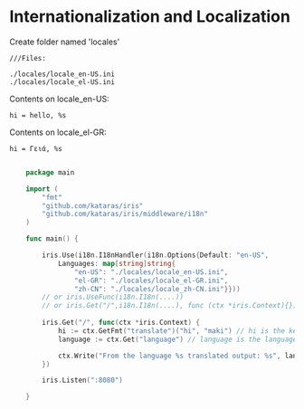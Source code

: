 # Internationalization and Localization

Create folder named 'locales'
```
///Files: 

./locales/locale_en-US.ini 
./locales/locale_el-US.ini 
```
Contents on locale_en-US:
``` 
hi = hello, %s
``` 
Contents on locale_el-GR:
``` 
hi = Γειά, %s
``` 

```go

	package main

	import (
		"fmt"
		"github.com/kataras/iris"
		"github.com/kataras/iris/middleware/i18n"
	)

	func main() {

		iris.Use(i18n.I18nHandler(i18n.Options{Default: "en-US",
			Languages: map[string]string{
				"en-US": "./locales/locale_en-US.ini",
				"el-GR": "./locales/locale_el-GR.ini",
				"zh-CN": "./locales/locale_zh-CN.ini"}}))	
		// or iris.UseFunc(i18n.I18n(....))
		// or iris.Get("/",i18n.I18n(....), func (ctx *iris.Context){}) 
		
		iris.Get("/", func(ctx *iris.Context) {
			hi := ctx.GetFmt("translate")("hi", "maki") // hi is the key, 'maki' is the %s, the second parameter is optional
			language := ctx.Get("language") // language is the language key, example 'en-US'

			ctx.Write("From the language %s translated output: %s", language, hi)
		})

		iris.Listen(":8080")

    }

```